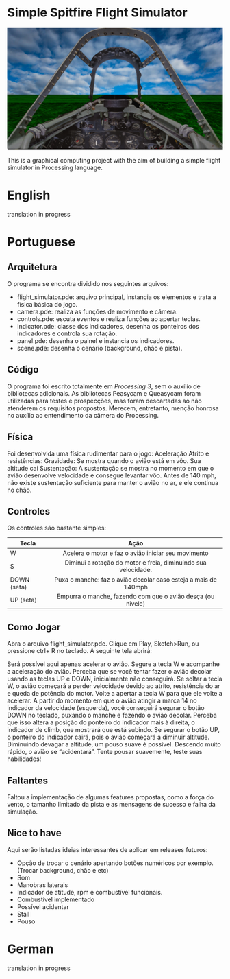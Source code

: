 # Simple Spitfire Flight Simulator

![alt text][logo]

[logo]: https://github.com/PedroStrabeli/flight_simulator/raw/master/data/gamescreen.png "Ingame feelings"

This is a graphical computing project with the aim of building a simple flight simulator in Processing language.

# English
translation in progress

# Portuguese
## Arquitetura
O programa se encontra dividido nos seguintes arquivos:
+ flight_simulator.pde: arquivo principal, instancia os elementos e trata a física básica do jogo.
+ camera.pde: realiza as funções de movimento e câmera.
+ controls.pde: escuta eventos e realiza funções ao apertar teclas.
+ indicator.pde: classe dos indicadores, desenha os ponteiros dos indicadores e controla sua rotação.
+ panel.pde: desenha o painel e instancia os indicadores.
+ scene.pde: desenha o cenário (background, chão e pista).

## Código
O programa foi escrito totalmente em _Processing 3_, sem o auxílio de bibliotecas adicionais. As bibliotecas Peasycam e Queasycam foram utilizadas para testes e prospecções, mas foram descartadas ao não atenderem os requisitos propostos. Merecem, entretanto, menção honrosa no auxílio ao entendimento da câmera do Processing.

## Física
Foi desenvolvida uma física rudimentar para o jogo:
Aceleração
Atrito e resistências:
Gravidade: Se mostra quando o avião está em vôo. Sua altitude cai 
Sustentação: A sustentação se mostra no momento em que o avião desenvolve velocidade e consegue levantar vôo. Antes de 140 mph, não existe sustentação suficiente para manter o avião no ar, e ele continua no chão.
 
 
## Controles
Os controles são bastante simples:
 
| Tecla 		| Ação           |
| ------------- |:-------------:|
| W 			| Acelera o motor e faz o avião iniciar seu movimento |
| S 			| Diminui a rotação do motor e freia, diminuindo sua velocidade.      |
| DOWN (seta)	| Puxa o manche: faz o avião decolar caso esteja a mais de 140mph      |
| UP (seta) 	| Empurra o manche, fazendo com que o avião desça (ou nivele)      |


## Como Jogar

Abra o arquivo flight_simulator.pde. Clique em Play, Sketch>Run, ou pressione ctrl+ R no teclado. A seguinte tela abrirá:
 
Será possível aqui apenas acelerar o avião. Segure a tecla W e acompanhe a aceleração do avião. Perceba que se você tentar fazer o avião decolar usando as teclas UP e DOWN, inicialmente não conseguirá.
Se soltar a tecla W, o avião começará a perder velocidade devido ao atrito, resistência do ar e queda de potência do motor. Volte a apertar a tecla W para que ele volte a acelerar.
A partir do momento em que o avião atingir a marca 14 no indicador da velocidade (esquerda), você conseguirá segurar o botão DOWN no teclado, puxando o manche e fazendo o avião decolar. Perceba que isso altera a posição do ponteiro do indicador mais à direita, o indicador de climb, que mostrará que está subindo. Se segurar o botão UP, o ponteiro do indicador cairá, pois o avião começará a diminuir altitude.
Diminuindo devagar a altitude, um pouso suave é possível. Descendo muito rápido, o avião se “acidentará”. Tente pousar suavemente, teste suas habilidades!

## Faltantes
Faltou a implementação de algumas features propostas, como a força do vento, o tamanho limitado da pista e as mensagens de sucesso e falha da simulação. 

## Nice to have
Aqui serão listadas ideias interessantes de aplicar em releases futuros:
+ Opção de trocar o cenário apertando botões numéricos por exemplo. (Trocar background, chão e etc)
+ Som 
+ Manobras laterais
+ Indicador de atitude, rpm e combustível funcionais.
+ Combustível implementado
+ Possível acidentar
+ Stall
+ Pouso

# German
translation in progress